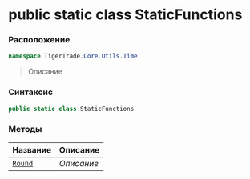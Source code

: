 
# public static class StaticFunctions
### Расположение
```csharp
namespace TigerTrade.Core.Utils.Time
```



> Описание

### Синтаксис
```csharp
public static class StaticFunctions
```


### Методы
| Название | Описание |
| --- | --- |
| [`Round`](./StaticFunctions.cs/Методы/Round.md) | *Описание* |



